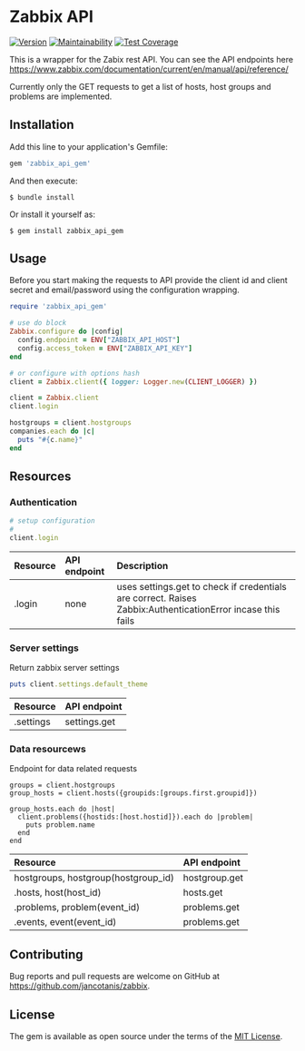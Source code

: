 # Zabbix API
[![Version](https://img.shields.io/gem/v/zabbix_api_gem.svg)](https://rubygems.org/gems/zabbix_api_gem)
[![Maintainability](https://api.codeclimate.com/v1/badges/de2999161abdc8179fde/maintainability)](https://codeclimate.com/github/jancotanis/zabbix/maintainability)
[![Test Coverage](https://api.codeclimate.com/v1/badges/de2999161abdc8179fde/test_coverage)](https://codeclimate.com/github/jancotanis/zabbix/test_coverage)

This is a wrapper for the Zabix rest API. You can see the API endpoints here https://www.zabbix.com/documentation/current/en/manual/api/reference/

Currently only the GET requests to get a list of hosts, host groups and problems are implemented.

## Installation

Add this line to your application's Gemfile:

```ruby
gem 'zabbix_api_gem'
```

And then execute:

    $ bundle install

Or install it yourself as:

    $ gem install zabbix_api_gem

## Usage

Before you start making the requests to API provide the client id and client secret and email/password using the configuration wrapping.

```ruby
require 'zabbix_api_gem'

# use do block
Zabbix.configure do |config|
  config.endpoint = ENV["ZABBIX_API_HOST"]
  config.access_token = ENV["ZABBIX_API_KEY"]
end

# or configure with options hash
client = Zabbix.client({ logger: Logger.new(CLIENT_LOGGER) })

client = Zabbix.client
client.login

hostgroups = client.hostgroups
companies.each do |c|
  puts "#{c.name}"
end
```

## Resources
### Authentication
```ruby
# setup configuration
#
client.login
```
|Resource|API endpoint|Description|
|:--|:--|:--|
|.login| none |uses settings.get to check if credentials are correct. Raises Zabbix:AuthenticationError incase this fails|


### Server settings
Return zabbix server settings
```ruby
puts client.settings.default_theme
```

|Resource|API endpoint|
|:--|:--|
|.settings|settings.get|



### Data resourcews
Endpoint for data related requests 
```
groups = client.hostgroups
group_hosts = client.hosts({groupids:[groups.first.groupid]})

group_hosts.each do |host|
  client.problems({hostids:[host.hostid]}).each do |problem|
    puts problem.name
  end
end
```

|Resource|API endpoint|
|:--|:--|
|hostgroups, hostgroup(hostgroup_id)|hostgroup.get|
|.hosts, host(host_id)|hosts.get|
|.problems, problem(event_id)|problems.get|
|.events, event(event_id)|problems.get|



## Contributing

Bug reports and pull requests are welcome on GitHub at https://github.com/jancotanis/zabbix.

## License

The gem is available as open source under the terms of the [MIT License](https://opensource.org/licenses/MIT).
